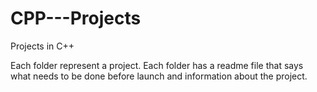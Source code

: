# CPP---Projects
Projects in C++

Each folder represent a project. Each folder has a readme file that says what needs to be done before launch and information about the project.
